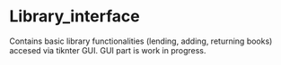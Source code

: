 # Library_interface
Contains basic library functionalities (lending, adding, returning books) accesed via tiknter GUI. GUI part is work in progress.
